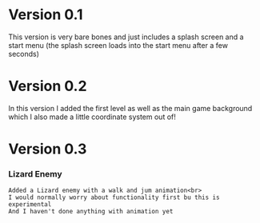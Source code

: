 # Version 0.1

This version is very bare bones and just includes a splash screen and a start menu (the splash screen loads into the start menu after a few seconds)

# Version 0.2

In this version I added the first level as well as the main game background which I also made a little coordinate system out of!

# Version 0.3
### Lizard Enemy
	Added a Lizard enemy with a walk and jum animation<br>
	I would normally worry about functionality first bu this is experimental
	And I haven't done anything with animation yet
